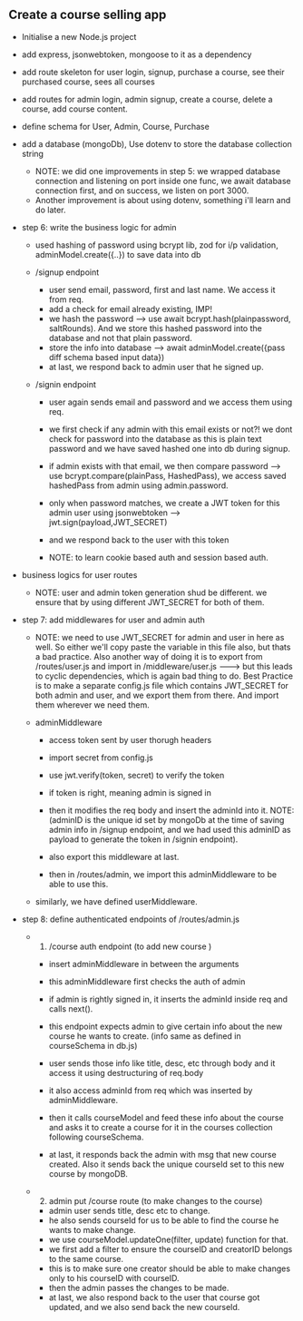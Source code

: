 ## Create a course selling app 

- Initialise a new Node.js project 
- add express, jsonwebtoken, mongoose to it as a dependency
- add route skeleton for user login, signup, purchase a course, see their purchased course, sees all courses 
- add routes for admin login, admin signup, create a course, delete a course, add course content.
- define schema for User, Admin, Course, Purchase 
- add a database (mongoDb), Use dotenv to store the database collection string
    - NOTE:  we did one improvements in step 5: we wrapped database connection and listening on port inside one func, we await database connection first, and on success, we listen on port 3000.
    - Another improvement is about using dotenv, something i'll learn and do later.

- step 6: write the business logic for admin 

    - used hashing of password using bcrypt lib, zod for i/p validation, adminModel.create({..}) to save data into db
    - /signup endpoint 
        - user send email, password, first and last name. We access it from req.
        - add a check for email already existing, IMP!
        - we hash the password --> use await bcrypt.hash(plainpassword, saltRounds). And we store this hashed password into the database and not that plain password.
        - store the info into database --> await adminModel.create({pass diff schema based input data})
        - at last, we respond back to admin user that he signed up. 

    - /signin endpoint 
        - user again sends email and password and we access them using req. 
        - we first check if any admin with this email exists or not?! we dont check for password into the database as this is plain text password and we have saved hashed one into db during signup.
        - if admin exists with that email, we then compare password --> use bcrypt.compare(plainPass, HashedPass), we access saved hashedPass from admin using admin.password.
        - only when password matches, we create a JWT token for this admin user using jsonwebtoken --> jwt.sign(payload,JWT_SECRET)
        - and we respond back to the user with this token

        - NOTE: to learn cookie based auth and session based auth.

- business logics for user routes 
    - NOTE: user and admin token generation shud be different. we ensure that by using different JWT_SECRET for both of them.

- step 7: add middlewares for user and admin auth 

    - NOTE: we need to use JWT_SECRET for admin and user in here as well. So either we'll copy paste the variable in this file also, but thats a bad practice. Also another way of doing it is to export from /routes/user.js and import in /middleware/user.js ---> but this leads to cyclic dependencies, which is again bad thing to do.
    Best Practice is to make a separate config.js file which contains JWT_SECRET for both admin and user, and we export them from there. And import them wherever we need them.

    - adminMiddleware 
        - access token sent by user thorugh headers 
        - import secret from config.js 
        - use jwt.verify(token, secret) to verify the token 
        - if token is right, meaning admin is signed in
        - then it modifies the req body and insert the adminId into it. 
        NOTE: (adminID is the unique id set by mongoDb at the time of saving admin info in /signup endpoint, and we had used this adminID as payload to generate the token in /signin endpoint).
        - also export this middleware at last.

        - then in /routes/admin, we import this adminMiddleware to be able to use this. 

    - similarly, we have defined userMiddleware. 

- step 8: define authenticated endpoints of /routes/admin.js
    - 1. /course auth endpoint (to add new course )
        - insert adminMiddleware in between the arguments 
        - this adminMiddleware first checks the auth of admin 
        - if admin is rightly signed in, it inserts the adminId inside req and calls next().
        
        - this endpoint expects admin to give certain info about the new course he wants to create. (info same as defined in courseSchema in db.js)

        - user sends those info like title, desc, etc through body and it access it using destructuring of req.body
        - it also access adminId from req which was inserted by adminMiddleware.

        - then it calls courseModel and feed these info about the course and asks it to create a course for it in the courses collection following courseSchema.

        - at last, it responds back the admin with msg that new course created. Also it sends back the unique courseId set to this new course by mongoDB.

    - 2. admin put /course route (to make changes to the course)
        - admin user sends title, desc etc to change. 
        - he also sends courseId for us to be able to find the course he wants to make change. 
        - we use courseModel.updateOne(filter, update) function for that. 
        - we first add a filter to ensure the courseID and creatorID belongs to the same course. 
        - this is to make sure one creator should be able to make changes only to his courseID with courseID.
        - then the admin passes the changes to be made. 
        - at last, we also respond back to the user that course got updated, and we also send back the new courseId.



